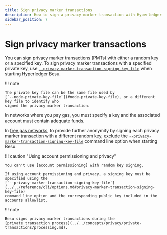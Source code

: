 ```yaml
---
title: Sign privacy marker transactions
description: How to sign a privacy marker transaction with Hyperledger Besu
sidebar_position: 7
---
```


# Sign privacy marker transactions

You can sign privacy marker transactions (PMTs) with either a random key or a specified key. To sign
privacy marker transactions with a specified private key, use
[`--privacy-marker-transaction-signing-key-file`](../../reference/cli/options.md#privacy-marker-transaction-signing-key-file)
when starting Hyperledger Besu.

!!! note

    The private key file can be the same file used by
    [`--node-private-key-file`](#node-private-key-file), or a different key file to identify who
    signed the privacy marker transaction.

In networks where you pay gas, you must specify a key and the associated account must contain
adequate funds.

In [free gas networks](../configure/free-gas.md), to provide further anonymity by signing
each privacy marker transaction with a different random key, exclude the
[`--privacy-marker-transaction-signing-key-file`](../../reference/cli/options.md#privacy-marker-transaction-signing-key-file)
command line option when starting Besu.

!!! caution "Using account permissioning and privacy"

    You can't use [account permissioning] with random key signing.

    If using account permissioning and privacy, a signing key must be specified using the
    [`--privacy-marker-transaction-signing-key-file`](../../reference/cli/options.md#privacy-marker-transaction-signing-key-file)
    command line option and the corresponding public key included in the accounts allowlist.

!!! note

    Besu signs privacy marker transactions during the
    [private transaction process](../../concepts/privacy/private-transactions/processing.md).

<!-- Links -->
[account permissioning]: ../../concepts/permissioning/index.md#account-permissioning
